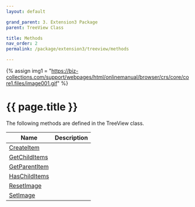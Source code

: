```yaml
---
layout: default

grand_parent: 3. Extension3 Package
parent: TreeView Class

title: Methods
nav_order: 2
permalink: /package/extension3/treeview/methods

---
```

{% assign img1 = "https://biz-collections.com/support/webpages/html/onlinemanual/browser/crs/core/core1.files/image001.gif" %}


# {{ page.title }}

The following methods are defined in the TreeView class.

|Name     | Description |
|---------|-------------|
|[CreateItem](/package/extension3/treeview/methods/createitem) ||
|[GetChildItems](/package/extension3/treeview/methods/getchilditems) ||
|[GetParentItem](/package/extension3/treeview/methods/getparentitem) ||
|[HasChildItems](/package/extension3/treeview/methods/haschilditems) ||
|[ResetImage](/package/extension3/treeview/methods/resetimage) ||
|[SetImage](/package/extension3/treeview/methods/setimage) ||